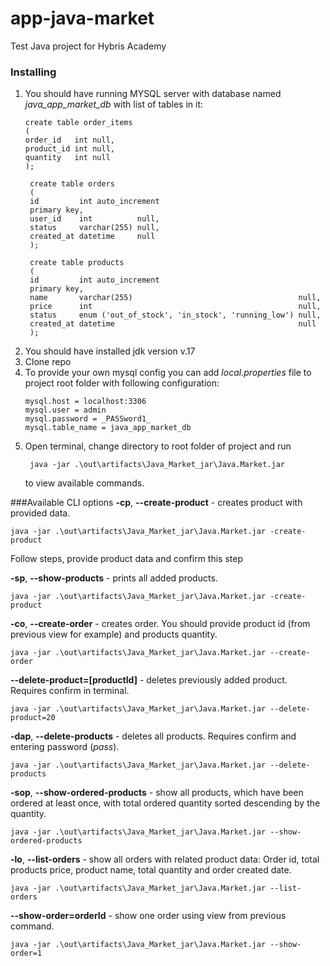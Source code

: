# app-java-market
Test Java project for Hybris Academy

### Installing
1. You should have running MYSQL server with database named *java_app_market_db* with list of tables in it:
    ```mysql
    create table order_items
    (
    order_id   int null,
    product_id int null,
    quantity   int null
    );
    ```
   ```mysql
    create table orders
    (
    id         int auto_increment
    primary key,
    user_id    int          null,
    status     varchar(255) null,
    created_at datetime     null
    );
    ```
   ```mysql
    create table products
    (
    id         int auto_increment
    primary key,
    name       varchar(255)                                     null,
    price      int                                              null,
    status     enum ('out_of_stock', 'in_stock', 'running_low') null,
    created_at datetime                                         null
    );
    ```
2. You should have installed jdk version v.17
3. Clone repo
4. To provide your own mysql config you can add *local.properties* file to project root folder with following configuration:
   ```
   mysql.host = localhost:3306
   mysql.user = admin
   mysql.password = _PASSword1_
   mysql.table_name = java_app_market_db
   ```
5. Open terminal, change directory to root folder of project and run 
   ```
    java -jar .\out\artifacts\Java_Market_jar\Java.Market.jar
    ```
   to view available commands.


###Available CLI options
**-cp**, **--create-product** - creates product with provided data.
```
java -jar .\out\artifacts\Java_Market_jar\Java.Market.jar -create-product
```
Follow steps, provide product data and confirm this step

**-sp**, **--show-products** - prints all added products.
```
java -jar .\out\artifacts\Java_Market_jar\Java.Market.jar -create-product
```

**-co**, **--create-order** - creates order. You should provide product id (from previous view for example) and products quantity.
```
java -jar .\out\artifacts\Java_Market_jar\Java.Market.jar --create-order
```

**--delete-product=[productId]** - deletes previously added product. Requires confirm in terminal.
```
java -jar .\out\artifacts\Java_Market_jar\Java.Market.jar --delete-product=20
```

**-dap**, **--delete-products** - deletes all products. Requires confirm and entering password (*pass*).
```
java -jar .\out\artifacts\Java_Market_jar\Java.Market.jar --delete-products
```

**-sop**, **--show-ordered-products** - show all products, which have been ordered at least once, with total ordered
quantity sorted descending by the quantity.
```
java -jar .\out\artifacts\Java_Market_jar\Java.Market.jar --show-ordered-products
```

**-lo**, **--list-orders** - show all orders with related product data: Order id, total products price, product name, total quantity and order created date.
```
java -jar .\out\artifacts\Java_Market_jar\Java.Market.jar --list-orders
```

**--show-order=orderId** - show one order using view from previous command.
```
java -jar .\out\artifacts\Java_Market_jar\Java.Market.jar --show-order=1
```